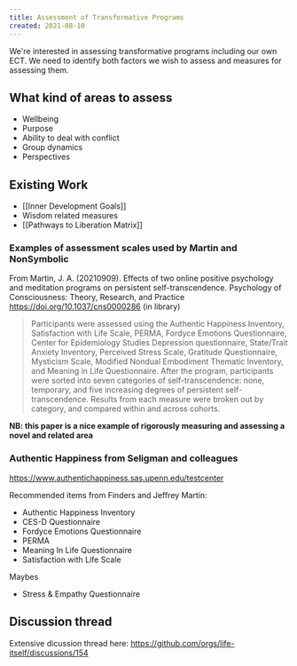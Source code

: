 ```yaml
---
title: Assessment of Transformative Programs
created: 2021-08-10
---
```


We're interested in assessing transformative programs including our own ECT. We need to identify both factors we wish to assess and measures for assessing them.

## What kind of areas to assess

- Wellbeing
- Purpose
- Ability to deal with conflict
- Group dynamics
- Perspectives

## Existing Work

- [[Inner Development Goals]]
- Wisdom related measures
- [[Pathways to Liberation Matrix]]

### Examples of assessment scales used by Martin and NonSymbolic

From Martin, J. A. (20210909). Effects of two online positive psychology and meditation programs on persistent self-transcendence. Psychology of Consciousness: Theory, Research, and Practice https://doi.org/10.1037/cns0000286  (in library)

> Participants were assessed using the Authentic Happiness Inventory, Satisfaction with Life Scale, PERMA, Fordyce Emotions Questionnaire, Center for Epidemiology Studies Depression questionnaire, State/Trait Anxiety Inventory, Perceived Stress Scale, Gratitude Questionnaire, Mysticism Scale, Modified Nondual Embodiment Thematic Inventory, and Meaning in Life Questionnaire. After the program, participants were sorted into seven categories of self-transcendence: none, temporary, and five increasing degrees of persistent self-transcendence. Results from each measure were broken out by category, and compared within and across cohorts.

**NB: this paper is a nice example of rigorously measuring and assessing a novel and related area**

### Authentic Happiness from Seligman and colleagues

https://www.authentichappiness.sas.upenn.edu/testcenter

Recommended items from Finders and Jeffrey Martin:

- Authentic Happiness Inventory
- CES-D Questionnaire
- Fordyce Emotions Questionnaire
- PERMA
- Meaning In Life Questionnaire
- Satisfaction with Life Scale

Maybes

- Stress & Empathy Questionnaire

## Discussion thread

Extensive dicussion thread here: https://github.com/orgs/life-itself/discussions/154
